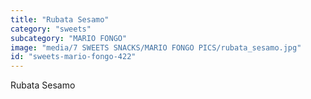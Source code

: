 ```yaml
---
title: "Rubata Sesamo"
category: "sweets"
subcategory: "MARIO FONGO"
image: "media/7 SWEETS SNACKS/MARIO FONGO PICS/rubata_sesamo.jpg"
id: "sweets-mario-fongo-422"
---
```


Rubata Sesamo
